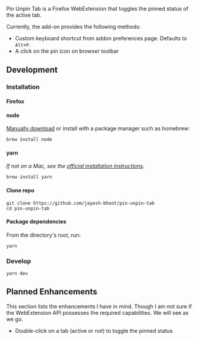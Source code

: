 Pin Unpin Tab is a Firefox WebExtension that toggles the pinned status of the active tab.

Currently, the add-on provides the following methods:

- Custom keyboard shortcut from addon preferences page. Defaults to `Alt+P`.
- A click on the pin icon on browser toolbar

## Development

### Installation

#### Firefox

#### node
[Manually download](https://nodejs.org/en/download/) or install with a package manager such as homebrew:
```
brew install node
```

#### yarn
*If not on a Mac, see the [official installation instructions](https://yarnpkg.com/en/docs/install).*
```
brew install yarn
```

#### Clone repo
```
git clone https://github.com/jayesh-bhoot/pin-unpin-tab
cd pin-unpin-tab
```

#### Package dependencies
From the directory's root, run:
```
yarn
```

### Develop
```
yarn dev
```

## Planned Enhancements

This section lists the enhancements I have in mind. Though I am not sure if the WebExtension API possesses the required capabilities. We will see as we go.

- Double-click on a tab (active or not) to toggle the pinned status
